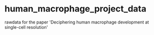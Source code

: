 # human_macrophage_project_data
rawdata for the paper 'Deciphering human macrophage development at single-cell resolution'
